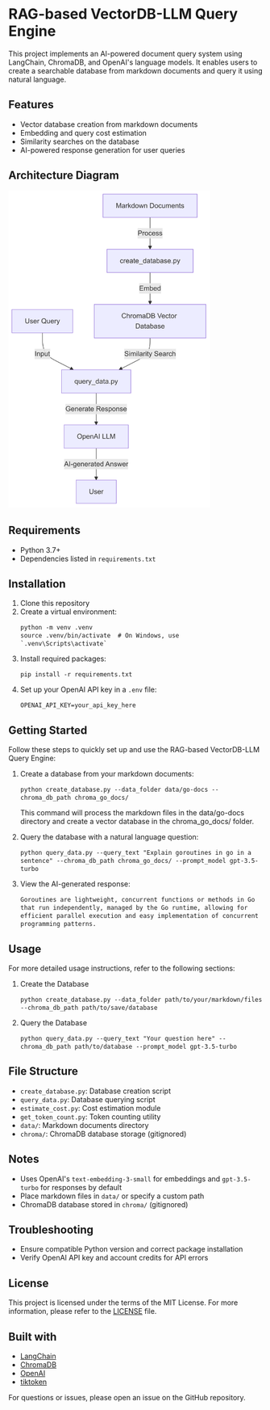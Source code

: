 # RAG-based VectorDB-LLM Query Engine

This project implements an AI-powered document query system using LangChain, ChromaDB, and OpenAI's language models. It enables users to create a searchable database from markdown documents and query it using natural language.

## Features

- Vector database creation from markdown documents
- Embedding and query cost estimation
- Similarity searches on the database
- AI-powered response generation for user queries

## Architecture Diagram

<img src="assets/architecture.png" width="400"></img>

## Requirements

- Python 3.7+
- Dependencies listed in `requirements.txt`

## Installation

1. Clone this repository
2. Create a virtual environment:
   ```
   python -m venv .venv
   source .venv/bin/activate  # On Windows, use `.venv\Scripts\activate`
   ```
3. Install required packages:
   ```
   pip install -r requirements.txt
   ```
4. Set up your OpenAI API key in a `.env` file:
   ```
   OPENAI_API_KEY=your_api_key_here
   ```

## Getting Started

Follow these steps to quickly set up and use the RAG-based VectorDB-LLM Query Engine:

1. Create a database from your markdown documents:
    ```
    python create_database.py --data_folder data/go-docs --chroma_db_path chroma_go_docs/
    ```
    This command will process the markdown files in the data/go-docs directory and create a vector database in the chroma_go_docs/ folder.

2. Query the database with a natural language question:

    ```
    python query_data.py --query_text "Explain goroutines in go in a sentence" --chroma_db_path chroma_go_docs/ --prompt_model gpt-3.5-turbo
    ```

3. View the AI-generated response:
    ```
    Goroutines are lightweight, concurrent functions or methods in Go that run independently, managed by the Go runtime, allowing for efficient parallel execution and easy implementation of concurrent programming patterns.
    ```

## Usage

For more detailed usage instructions, refer to the following sections:

1. Create the Database
    ```
    python create_database.py --data_folder path/to/your/markdown/files --chroma_db_path path/to/save/database
    ```

2. Query the Database
    ```
    python query_data.py --query_text "Your question here" --chroma_db_path path/to/database --prompt_model gpt-3.5-turbo
    ```

## File Structure

- `create_database.py`: Database creation script
- `query_data.py`: Database querying script
- `estimate_cost.py`: Cost estimation module
- `get_token_count.py`: Token counting utility
- `data/`: Markdown documents directory
- `chroma/`: ChromaDB database storage (gitignored)

## Notes

- Uses OpenAI's `text-embedding-3-small` for embeddings and `gpt-3.5-turbo` for responses by default
- Place markdown files in `data/` or specify a custom path
- ChromaDB database stored in `chroma/` (gitignored)

## Troubleshooting

- Ensure compatible Python version and correct package installation
- Verify OpenAI API key and account credits for API errors

## License

This project is licensed under the terms of the MIT License. For more information, please refer to the [LICENSE](LICENSE) file.

## Built with

- [LangChain](https://github.com/hwchase17/langchain)
- [ChromaDB](https://github.com/chroma-core/chroma)
- [OpenAI](https://platform.openai.com/docs)
- [tiktoken](https://github.com/openai/tiktoken)

For questions or issues, please open an issue on the GitHub repository.